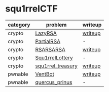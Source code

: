 # squ1rrelCTF

category | problem | writeup
--- | --- | ---
crypto | [LazyRSA](crypto/LazyRSA) | [writeup](crypto/LazyRSA/writeup.md)
crypto | [PartialRSA](crypto/PartialRSA) | -
crypto | [RSARSARSA](crypto/RSARSARSA) | [writeup](crypto/RSARSARSA/writeup.md)
crypto | [Squ1rrelLottery](crypto/Squ1rrelLottery) | -
crypto | [squ1rrel_treasury](crypto/squ1rrel_treasury) | [writeup](crypto/squ1rrel_treasury/writeup.md)
pwnable | [VentBot](pwnable/VentBot) | [writeup](pwnable/VentBot/writeup.md)
pwnable | [quercus_prinus](pwnable/quercus_prinus) | -
